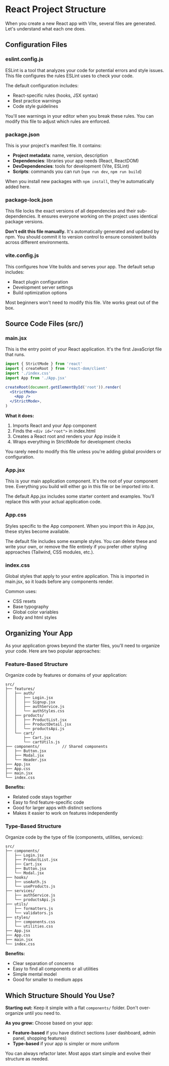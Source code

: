 # React Project Structure

When you create a new React app with Vite, several files are generated. Let's understand what each one does.

## Configuration Files

### eslint.config.js

ESLint is a tool that analyzes your code for potential errors and style issues. This file configures the rules ESLint uses to check your code.

The default configuration includes:
- React-specific rules (hooks, JSX syntax)
- Best practice warnings
- Code style guidelines

You'll see warnings in your editor when you break these rules. You can modify this file to adjust which rules are enforced.

### package.json

This is your project's manifest file. It contains:
- **Project metadata**: name, version, description
- **Dependencies**: libraries your app needs (React, ReactDOM)
- **DevDependencies**: tools for development (Vite, ESLint)
- **Scripts**: commands you can run (`npm run dev`, `npm run build`)

When you install new packages with `npm install`, they're automatically added here.

### package-lock.json

This file locks the exact versions of all dependencies and their sub-dependencies. It ensures everyone working on the project uses identical package versions.

**Don't edit this file manually.** It's automatically generated and updated by npm. You should commit it to version control to ensure consistent builds across different environments.

### vite.config.js

This configures how Vite builds and serves your app. The default setup includes:
- React plugin configuration
- Development server settings
- Build optimization options

Most beginners won't need to modify this file. Vite works great out of the box.

## Source Code Files (src/)

### main.jsx

This is the entry point of your React application. It's the first JavaScript file that runs.

```jsx
import { StrictMode } from 'react'
import { createRoot } from 'react-dom/client'
import './index.css'
import App from './App.jsx'

createRoot(document.getElementById('root')).render(
  <StrictMode>
    <App />
  </StrictMode>,
)
```

**What it does:**
1. Imports React and your App component
2. Finds the `<div id="root">` in index.html
3. Creates a React root and renders your App inside it
4. Wraps everything in StrictMode for development checks

You rarely need to modify this file unless you're adding global providers or configuration.

### App.jsx

This is your main application component. It's the root of your component tree. Everything you build will either go in this file or be imported into it.

The default App.jsx includes some starter content and examples. You'll replace this with your actual application code.

### App.css

Styles specific to the App component. When you import this in App.jsx, these styles become available.

The default file includes some example styles. You can delete these and write your own, or remove the file entirely if you prefer other styling approaches (Tailwind, CSS modules, etc.).

### index.css

Global styles that apply to your entire application. This is imported in main.jsx, so it loads before any components render.

Common uses:
- CSS resets
- Base typography
- Global color variables
- Body and html styles

## Organizing Your App

As your application grows beyond the starter files, you'll need to organize your code. Here are two popular approaches:

### Feature-Based Structure

Organize code by features or domains of your application:

```
src/
├── features/
│   ├── auth/
│   │   ├── Login.jsx
│   │   ├── Signup.jsx
│   │   ├── authService.js
│   │   └── authStyles.css
│   ├── products/
│   │   ├── ProductList.jsx
│   │   ├── ProductDetail.jsx
│   │   └── productsApi.js
│   └── cart/
│       ├── Cart.jsx
│       └── cartUtils.js
├── components/          // Shared components
│   ├── Button.jsx
│   ├── Modal.jsx
│   └── Header.jsx
├── App.jsx
├── App.css
├── main.jsx
└── index.css
```

**Benefits:**
- Related code stays together
- Easy to find feature-specific code
- Good for larger apps with distinct sections
- Makes it easier to work on features independently

### Type-Based Structure

Organize code by the type of file (components, utilities, services):

```
src/
├── components/
│   ├── Login.jsx
│   ├── ProductList.jsx
│   ├── Cart.jsx
│   ├── Button.jsx
│   └── Modal.jsx
├── hooks/
│   ├── useAuth.js
│   └── useProducts.js
├── services/
│   ├── authService.js
│   └── productsApi.js
├── utils/
│   ├── formatters.js
│   └── validators.js
├── styles/
│   ├── components.css
│   └── utilities.css
├── App.jsx
├── App.css
├── main.jsx
└── index.css
```

**Benefits:**
- Clear separation of concerns
- Easy to find all components or all utilities
- Simple mental model
- Good for smaller to medium apps

## Which Structure Should You Use?

**Starting out:** Keep it simple with a flat `components/` folder. Don't over-organize until you need to.

**As you grow:** Choose based on your app:
- **Feature-based** if you have distinct sections (user dashboard, admin panel, shopping features)
- **Type-based** if your app is simpler or more uniform

You can always refactor later. Most apps start simple and evolve their structure as needed.
